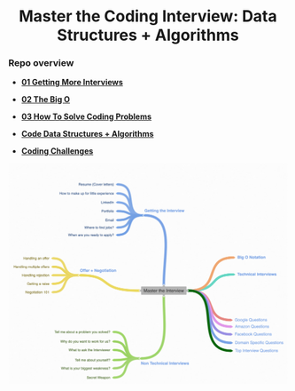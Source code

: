 <h1 align="center">Master the Coding Interview: Data Structures + Algorithms</h1>

### Repo overview
* **[01 Getting More Interviews](https://github.com/tsokac2/-_-_Data_Structures_Algorithms/blob/main/%2301_Getting_More_Interviews.MD)**
* **[02 The Big O](https://github.com/tsokac2/-_-_Data_Structures_Algorithms/blob/main/%2302_The_Big_O.MD)**
* **[03 How To Solve Coding Problems](https://github.com/tsokac2/-_-_Data_Structures_Algorithms/blob/main/%2303_How_To_Solve_Coding_Problems.MD)**


* **[Code Data Structures + Algorithms](https://github.com/aneagoie/ztm-master-the-coding-interview-ds-algo)**

* **[Coding Challenges](https://github.com/tsokac2/-_-_Data_Structures_Algorithms/blob/main/Coding_Challenges.MD)**


![Img_01](https://github.com/tsokac2/-_-_Data_Structures_Algorithms/blob/main/src/01.png)



